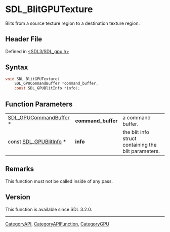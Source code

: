 # SDL_BlitGPUTexture

Blits from a source texture region to a destination texture region.

## Header File

Defined in [<SDL3/SDL_gpu.h>](https://github.com/libsdl-org/SDL/blob/main/include/SDL3/SDL_gpu.h)

## Syntax

```c
void SDL_BlitGPUTexture(
    SDL_GPUCommandBuffer *command_buffer,
    const SDL_GPUBlitInfo *info);
```

## Function Parameters

|                                                |                    |                                                      |
| ---------------------------------------------- | ------------------ | ---------------------------------------------------- |
| [SDL_GPUCommandBuffer](SDL_GPUCommandBuffer) * | **command_buffer** | a command buffer.                                    |
| const [SDL_GPUBlitInfo](SDL_GPUBlitInfo) *     | **info**           | the blit info struct containing the blit parameters. |

## Remarks

This function must not be called inside of any pass.

## Version

This function is available since SDL 3.2.0.





----
[CategoryAPI](CategoryAPI), [CategoryAPIFunction](CategoryAPIFunction), [CategoryGPU](CategoryGPU)

